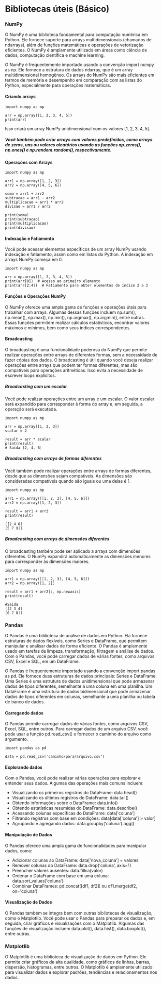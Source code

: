 # Bibliotecas úteis (Básico)
### NumPy
O NumPy é uma biblioteca fundamental para computação numérica em Python. Ele fornece suporte para arrays multidimensionais (chamados de ndarrays), 
além de funções matemáticas e operações de vetorização eficientes. O NumPy é amplamente utilizado em áreas como ciência de dados, computação científica e machine learning.

<p>O NumPy é frequentemente importado usando a convenção import numpy as np. Ele fornece a estrutura de dados ndarray, que é um array multidimensional homogêneo. Os arrays do NumPy são mais eficientes em termos de memória e desempenho em comparação com as listas do Python, especialmente para operações matemáticas.</p>

#### Criando arrays
    
    import numpy as np
    
    arr = np.array([1, 2, 3, 4, 5])
    print(arr)
Isso criará um array NumPy unidimensional com os valores [1, 2, 3, 4, 5].

<h5>Você também pode criar arrays com valores predefinidos, como arrays de zeros, uns ou valores aleatórios usando as funções np.zeros(), np.ones() e np.random.random(), respectivamente.</h5>

#### Operações com Arrays
    
    import numpy as np

    arr1 = np.array([1, 2, 3])
    arr2 = np.array([4, 5, 6])
    
    soma = arr1 + arr2
    subtracao = arr1 - arr2
    multiplicacao = arr1 * arr2
    divisao = arr1 / arr2
    
    print(soma)
    print(subtracao)
    print(multiplicacao)
    print(divisao)


#### Indexação e Fatiamento
Você pode acessar elementos específicos de um array NumPy usando indexação e fatiamento, assim como em listas do Python. A indexação em arrays NumPy começa em 0.

    import numpy as np

    arr = np.array([1, 2, 3, 4, 5])
    print(arr[0])  # Acesso ao primeiro elemento
    print(arr[2:4])  # Fatiamento para obter elementos de índice 2 a 3


#### Funções e Operações NumPy
O NumPy oferece uma ampla gama de funções e operações úteis para trabalhar com arrays. Algumas dessas funções incluem np.sum(), np.mean(), np.max(), np.min(), np.argmax(), np.argmin(), entre outras. Essas funções permitem realizar cálculos estatísticos, encontrar valores máximos e mínimos, bem como seus índices correspondentes.


#### Broadcasting
O broadcasting é uma funcionalidade poderosa do NumPy que permite realizar operações entre arrays de diferentes formas, sem a necessidade de fazer cópias dos dados. O broadcasting é útil quando você deseja realizar operações entre arrays que podem ter formas diferentes, mas são compatíveis para operações aritméticas. Isso evita a necessidade de escrever loops explícitos.

##### Broadcasting com um escalar
Você pode realizar operações entre um array e um escalar. O valor escalar será expandido para corresponder à forma do array e, em seguida, a operação será executada.

    import numpy as np

    arr = np.array([1, 2, 3])
    scalar = 2
    
    result = arr * scalar
    print(result)
    # Saída [2, 4, 6]

##### Broadcasting com arrays de formas diferentes
Você também pode realizar operações entre arrays de formas diferentes, desde que as dimensões sejam compatíveis. As dimensões são consideradas compatíveis quando são iguais ou uma delas é 1.

    import numpy as np

    arr1 = np.array([[1, 2, 3], [4, 5, 6]])
    arr2 = np.array([1, 2, 3])
    
    result = arr1 + arr2
    print(result)
    
    [[2 4 6]
    [5 7 9]]

##### Broadcasting com arrays de dimensões diferentes
O broadcasting também pode ser aplicado a arrays com dimensões diferentes. O NumPy expandirá automaticamente as dimensões menores para corresponder às dimensões maiores.
    
    import numpy as np

    arr1 = np.array([[1, 2, 3], [4, 5, 6]])
    arr2 = np.array([1, 2])
    
    result = arr1 + arr2[:, np.newaxis]
    print(result)
    
    #Saida 
    [[2 3 4]
    [6 7 8]]




### Pandas
O Pandas é uma biblioteca de análise de dados em Python. Ela fornece estruturas de dados flexíveis, como Series e DataFrame, que permitem manipular e analisar dados de forma eficiente. 
O Pandas é amplamente usado em tarefas de limpeza, transformação, filtragem e análise de dados. Com o Pandas, você pode carregar dados de várias fontes, como arquivos CSV, Excel e SQL, em um DataFrame. 

O Pandas é frequentemente importado usando a convenção import pandas as pd. Ele fornece duas estruturas de dados principais: Series e DataFrame. Uma Series é uma estrutura de dados unidimensional que pode armazenar dados de tipos diferentes, semelhante a uma coluna em uma planilha. Um DataFrame é uma estrutura de dados bidimensional que pode armazenar dados de tipos diferentes em colunas, semelhante a uma planilha ou tabela de banco de dados.

#### Carregando dados
O Pandas permite carregar dados de várias fontes, como arquivos CSV, Excel, SQL, entre outros. Para carregar dados de um arquivo CSV, você pode usar a função pd.read_csv() e fornecer o caminho do arquivo como argumento. 

    import pandas as pd

    data = pd.read_csv('caminho/para/arquivo.csv')

#### Explorando dados
Com o Pandas, você pode realizar várias operações para explorar e entender seus dados. Algumas das operações mais comuns incluem:
<ul>
<li>Visualizando os primeiros registros do DataFrame: data.head()</li>
<li>Visualizando os últimos registros do DataFrame: data.tail()</li>
<li>Obtendo informações sobre o DataFrame: data.info()</li>
<li>Obtendo estatísticas resumidas do DataFrame: data.describe()</li>
<li>Acessando colunas específicas do DataFrame: data['coluna']</li>
<li>Filtrando registros com base em condições: data[data['coluna'] > valor]</li>
<li>Agrupando e agregando dados: data.groupby('coluna').agg()</li>
</ul>

#### Manipulação de Dados
O Pandas oferece uma ampla gama de funcionalidades para manipular dados, como:

<ul>
<li>Adicionar colunas ao DataFrame: data['nova_coluna'] = valores</li>
<li>Remover colunas do DataFrame: data.drop('coluna', axis=1)</li>
<li>Preencher valores ausentes: data.fillna(valor)</li>
<li>Ordenar o DataFrame com base em uma coluna: data.sort_values('coluna')</li>
<li>Combinar DataFrames: pd.concat([df1, df2]) ou df1.merge(df2, on='coluna')</li>
</ul>

#### Visualização de Dados
O Pandas também se integra bem com outras bibliotecas de visualização, como o Matplotlib. Você pode usar o Pandas para preparar os dados e, em seguida, criar gráficos e visualizações com o Matplotlib. Algumas das funções de visualização incluem data.plot(), data.hist(), data.boxplot(), entre outras.

### Matplotlib
O Matplotlib é uma biblioteca de visualização de dados em Python. Ele permite criar gráficos de alta qualidade, como gráficos de linhas, barras, dispersão, histogramas, entre outros. O Matplotlib é amplamente utilizado para visualizar dados e explorar padrões, tendências e relacionamentos nos dados.
